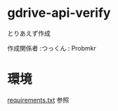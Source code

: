 # gdrive-api-verify

とりあえず作成

作成関係者 :つっくん : Probmkr

# 環境

[requirements.txt](/requirements.txt) 参照
